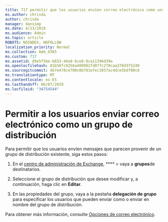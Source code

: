 ```yaml
---
title: 717 permitir que los usuarios envíen correo electrónico como una lista de distribución
ms.author: chrisda
author: chrisda
manager: dansimp
ms.date: 4/13/2018
ms.audience: Admin
ms.topic: article
ROBOTS: NOINDEX, NOFOLLOW
localization_priority: Normal
ms.collection: Adm_O365
ms.custom: 717
ms.assetid: d9e5f5be-b653-44a9-bce8-9ca11396d39e
ms.openlocfilehash: 81b58fc9256a480982fd077c278caa370d3f5240
ms.sourcegitcommit: 4b7e478ce700c0b781efec3857ac4dce5bdf00c6
ms.translationtype: MT
ms.contentlocale: es-ES
ms.lasthandoff: 06/07/2019
ms.locfileid: "34754544"
---
```

# <a name="allow-users-to-send-email-as-a-distribution-group"></a>Permitir a los usuarios enviar correo electrónico como un grupo de distribución

Para permitir que los usuarios envíen mensajes que parecen provenir de un grupo de distribución existente, siga estos pasos:

1. En el [centro de administración de Exchange](https://outlook.office365.com/ecp/), **** \> vaya a **grupos**de destinatarios.

2. Seleccione el grupo de distribución que desee modificar y, a continuación, haga clic en **Editar**.

3. En las propiedades del grupo, vaya a la pestaña **delegación de grupo** para especificar los usuarios que pueden enviar como o enviar en nombre del grupo de distribución.

Para obtener más información, consulte [Opciones de correo electrónico](https://technet.microsoft.com/library/bb124513.aspx#groupdelegation).
